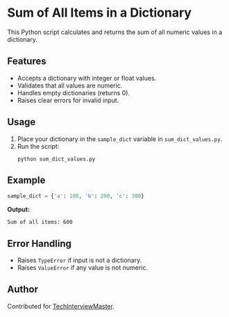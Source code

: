 # Sum of All Items in a Dictionary

This Python script calculates and returns the sum of all numeric values in a dictionary.

## Features

- Accepts a dictionary with integer or float values.
- Validates that all values are numeric.
- Handles empty dictionaries (returns 0).
- Raises clear errors for invalid input.

## Usage

1. Place your dictionary in the `sample_dict` variable in `sum_dict_values.py`.
2. Run the script:
   ```
   python sum_dict_values.py
   ```

## Example

```python
sample_dict = {'a': 100, 'b': 200, 'c': 300}
```
**Output:**
```
Sum of all items: 600
```

## Error Handling

- Raises `TypeError` if input is not a dictionary.
- Raises `ValueError` if any value is not numeric.

## Author

Contributed for [TechInterviewMaster](https://github.com/iamAntimPal/TechInterviewMaster).
